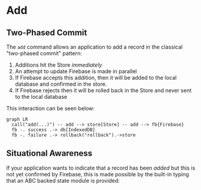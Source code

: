 # Add
## Two-Phased Commit

The `add` command allows an application to add a record in the classical "two-phased commit" pattern:

1. Additions hit the Store _immediately_ 
2. An attempt to update Firebase is made in parallel
3. If Firebase accepts this addition, then it will be added to the local database and confirmed in the store.
4. If Firebase rejects then it will be rolled back in the Store and never sent to the local database

This interaction can be seen below:

``` mermaid
graph LR
  call("add(...)") -- add --> store[Store] -- add --> fb{Firebase}
  fb -. success .-> db[IndexedDB]
  fb -. failure .-> rollback("rollback").->store
```

## Situational Awareness

If your application wants to indicate that a record has been _added_ but this is not yet confirmed by Firebase, this is made possible by the built-in typing that an ABC backed state module is provided:


